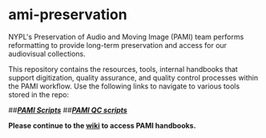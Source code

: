 # ami-preservation
NYPL's Preservation of Audio and Moving Image (PAMI) team performs reformatting to provide long-term preservation and access for our audiovisual collections. 

This repository contains the resources, tools, internal handbooks that support digitization, quality assurance, and quality control processes within the PAMI workflow. Use the following links to navigate to various tools stored in the repo:

##[***PAMI Scripts***](https://github.com/NYPL/ami-preservation/tree/master/pami_scripts)
##[***PAMI QC scripts***](https://github.com/NYPL/ami-preservation/tree/master/qc_scripts)

**Please continue to the [wiki](https://github.com/NYPL/ami-handbooks/wiki) to access PAMI handbooks.**